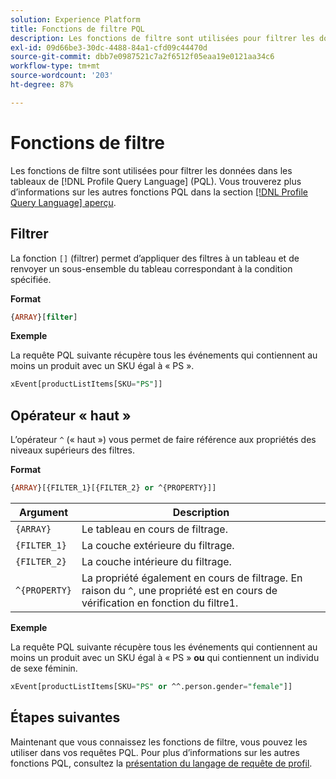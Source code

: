 ```yaml
---
solution: Experience Platform
title: Fonctions de filtre PQL
description: Les fonctions de filtre sont utilisées pour filtrer les données à l’intérieur des tableaux dans le langage de requête de profil (PQL).
exl-id: 09d66be3-30dc-4488-84a1-cfd09c44470d
source-git-commit: dbb7e0987521c7a2f6512f05eaa19e0121aa34c6
workflow-type: tm+mt
source-wordcount: '203'
ht-degree: 87%

---
```


# Fonctions de filtre

Les fonctions de filtre sont utilisées pour filtrer les données dans les tableaux de [!DNL Profile Query Language] (PQL). Vous trouverez plus d’informations sur les autres fonctions PQL dans la section [[!DNL Profile Query Language] aperçu](./overview.md).

## Filtrer

La fonction `[]` (filtrer) permet d’appliquer des filtres à un tableau et de renvoyer un sous-ensemble du tableau correspondant à la condition spécifiée.

**Format**

```sql
{ARRAY}[filter]
```

**Exemple**

La requête PQL suivante récupère tous les événements qui contiennent au moins un produit avec un SKU égal à « PS ».

```sql
xEvent[productListItems[SKU="PS"]]
```

## Opérateur « haut »

L’opérateur `^` (« haut ») vous permet de faire référence aux propriétés des niveaux supérieurs des filtres.

**Format**

```sql
{ARRAY}[{FILTER_1}[{FILTER_2} or ^{PROPERTY}]]
```

| Argument | Description |
| -------- | ----------- |
| `{ARRAY}` | Le tableau en cours de filtrage. |
| `{FILTER_1}` | La couche extérieure du filtrage. |
| `{FILTER_2}` | La couche intérieure du filtrage. |
| `^{PROPERTY}` | La propriété également en cours de filtrage. En raison du `^`, une propriété est en cours de vérification en fonction du filtre1. |

**Exemple**

La requête PQL suivante récupère tous les événements qui contiennent au moins un produit avec un SKU égal à « PS » **ou** qui contiennent un individu de sexe féminin.

```sql
xEvent[productListItems[SKU="PS" or ^^.person.gender="female"]]
```

## Étapes suivantes

Maintenant que vous connaissez les fonctions de filtre, vous pouvez les utiliser dans vos requêtes PQL. Pour plus d’informations sur les autres fonctions PQL, consultez la [présentation du langage de requête de profil](./overview.md).
